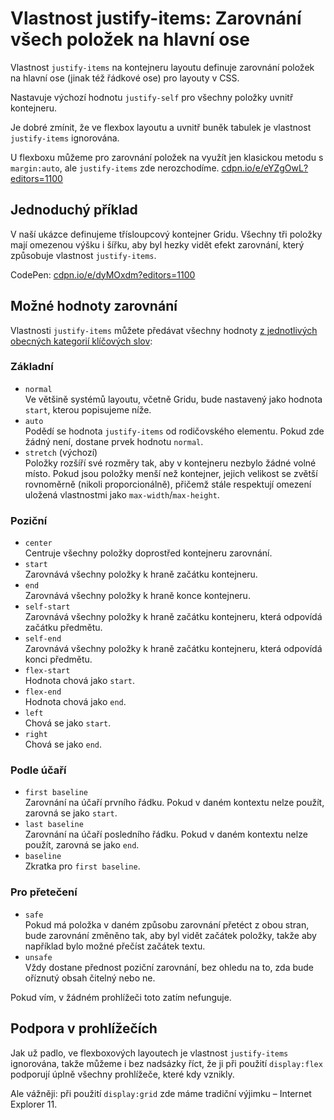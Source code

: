 # Vlastnost justify-items: Zarovnání všech položek na hlavní ose

Vlastnost `justify-items` na kontejneru layoutu definuje zarovnání položek na hlavní ose (jinak též řádkové ose) pro layouty v CSS.

Nastavuje výchozí hodnotu `justify-self` pro všechny položky uvnitř kontejneru.

<!-- TODO obrázkové schéma: co a kde se zarovnává -->

Je dobré zmínit, že ve flexbox layoutu a uvnitř buněk tabulek je vlastnost `justify-items` ignorována. 

U flexboxu můžeme pro zarovnání položek na využít jen klasickou metodu s `margin:auto`, ale `justify-items` zde nerozchodíme. [cdpn.io/e/eYZgOwL?editors=1100](https://codepen.io/machal/pen/eYZgOwL?editors=1100)

## Jednoduchý příklad

V naší ukázce definujeme třísloupcový kontejner Gridu. Všechny tři položky mají omezenou výšku i šířku, aby byl hezky vidět efekt zarovnání, který způsobuje vlastnost `justify-items`.

CodePen: [cdpn.io/e/dyMOxdm?editors=1100](https://codepen.io/machal/pen/dyMOxdm?editors=1100)

## Možné hodnoty zarovnání

<!-- TODO obrázkové schéma pro  základní hodnoty v Gridu podle CodePenu -->

Vlastnosti `justify-items` můžete předávat všechny hodnoty [z jednotlivých obecných kategorií klíčových slov](css-box-alignment.md#typy-klicova-slova):

### Základní

- `normal`  
  Ve většině systémů layoutu, včetně Gridu, bude nastavený jako hodnota `start`, kterou popisujeme níže.
- `auto`  
  Podědí se hodnota `justify-items` od rodičovského elementu. Pokud zde žádný není, dostane prvek hodnotu `normal`.
- `stretch` (výchozí)  
  Položky rozšíří své rozměry tak, aby v kontejneru nezbylo žádné volné místo. Pokud jsou položky menší než kontejner, jejich velikost se zvětší rovnoměrně (nikoli proporcionálně), přičemž stále respektují omezení uložená vlastnostmi jako `max-width`/`max-height`.

### Poziční

- `center`  
  Centruje všechny položky doprostřed kontejneru zarovnání.
- `start`  
  Zarovnává všechny položky k hraně začátku kontejneru.
- `end`  
  Zarovnává všechny položky k hraně konce kontejneru.
- `self-start`  
  Zarovnává všechny položky k hraně začátku kontejneru, která odpovídá začátku předmětu.
- `self-end`  
  Zarovnává všechny položky k hraně začátku kontejneru, která odpovídá konci předmětu.
- `flex-start`  
  Hodnota chová jako `start`.
- `flex-end`  
  Hodnota chová jako `end`.
- `left`  
  Chová se jako `start`.
- `right`  
  Chová se jako `end`.

### Podle účaří

- `first baseline`  
  Zarovnání na účaří prvního řádku. Pokud v daném kontextu nelze použít, zarovná se jako `start`.
- `last baseline`  
  Zarovnání na účaří posledního řádku. Pokud v daném kontextu nelze použít, zarovná se jako `end`.
- `baseline`  
  Zkratka pro `first baseline`.

### Pro přetečení

- `safe`  
  Pokud má položka v daném způsobu zarovnání přetéct z obou stran, bude zarovnání změněno tak, aby byl vidět začátek položky, takže aby například bylo možné přečíst začátek textu.
- `unsafe`  
  Vždy dostane přednost poziční zarovnání, bez ohledu na to, zda bude oříznutý obsah čitelný nebo ne.  

Pokud vím, v žádném prohlížeči toto zatím nefunguje.

## Podpora v prohlížečích

Jak už padlo, ve flexboxových layoutech je vlastnost `justify-items` ignorována, takže můžeme i bez nadsázky říct, že ji při použití `display:flex` podporují úplně všechny prohlížeče, které kdy vznikly.

Ale vážněji: při použití `display:grid` zde máme tradiční výjimku – Internet Explorer 11.
